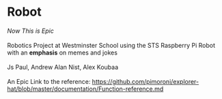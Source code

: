 # Robot
*Now This is Epic*
<br>
<br>
Robotics Project at Westminster School using the STS Raspberry Pi Robot with an **emphasis** on memes and jokes
<br>
<br>
Js Paul, Andrew Alan Nist, Alex Koubaa
<br>
<br>
An Epic Link to the reference: https://github.com/pimoroni/explorer-hat/blob/master/documentation/Function-reference.md
